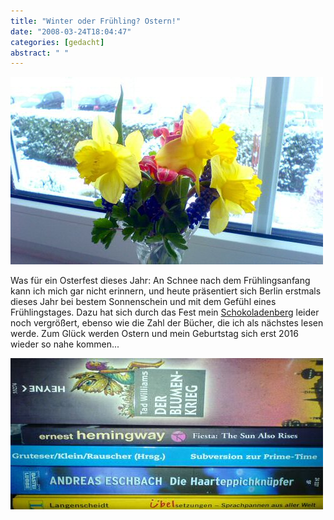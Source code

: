 ```yaml
---
title: "Winter oder Frühling? Ostern!"
date: "2008-03-24T18:04:47"
categories: [gedacht]
abstract: " "
---
```


![osterglocken.jpg](osterglocken.jpg)

Was für ein Osterfest dieses Jahr: An Schnee nach dem Frühlingsanfang kann ich mich gar nicht erinnern, und heute präsentiert sich Berlin erstmals dieses Jahr bei bestem Sonnenschein und mit dem Gefühl eines Frühlingstages. Dazu hat sich durch das Fest mein [Schokoladenberg](/2008/03/10/scrum-und-schokolade/) leider noch vergrößert, ebenso wie die Zahl der Bücher, die ich als nächstes lesen werde. Zum Glück werden Ostern und mein Geburtstag sich erst 2016 wieder so nahe kommen... 

![buecher.jpg](buecher.jpg)
